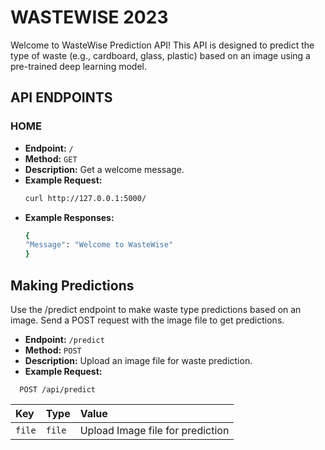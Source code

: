 
# WASTEWISE 2023

Welcome to WasteWise Prediction API! This API is designed to predict the type of waste (e.g., cardboard, glass, plastic) based on an image using a pre-trained deep learning model.

## API ENDPOINTS

### HOME
- **Endpoint:** `/`
- **Method:** `GET`
- **Description:** Get a welcome message.
- **Example Request:**
  ```bash
  curl http://127.0.0.1:5000/
  ```
- **Example Responses:**
  ```bash
  {
  "Message": "Welcome to WasteWise"
  }
  ```

## Making Predictions
Use the /predict endpoint to make waste type predictions based on an image. Send a POST request with the image file to get predictions.

- **Endpoint:** `/predict`
- **Method:** `POST`
- **Description:** Upload an image file for waste prediction.
- **Example Request:**

```http
  POST /api/predict
```

| Key | Type     | Value               |
| :-------- | :------- | :------------------------- |
| `file` | `file` | Upload Image file for prediction |



